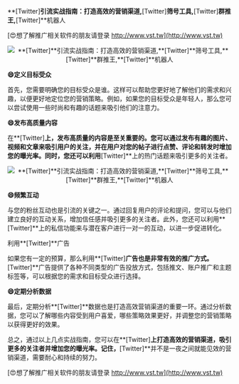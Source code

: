 **[Twitter]**引流实战指南：打造高效的营销渠道,**[Twitter]**筛号工具,**[Twitter]**群推王,**[Twitter]**机器人

[😍想了解推广相关软件的朋友请登录 http://www.vst.tw](http://www.vst.tw)

 <center><img src="https://vst.tw/MP4/tuiguang/png/7.png" alt="**[Twitter]**引流实战指南：打造高效的营销渠道,**[Twitter]**筛号工具,**[Twitter]**群推王,**[Twitter]**机器人"></center>

**😄定义目标受众**

首先，您需要明确您的目标受众是谁。这样可以帮助您更好地了解他们的需求和兴趣，以便更好地定位您的营销策略。例如，如果您的目标受众是年轻人，那么您可以尝试使用一些时尚和有趣的话题来吸引他们的注意力。

**😄发布高质量内容**

在**[Twitter]**上，发布高质量的内容是至关重要的。您可以通过发布有趣的图片、视频和文章来吸引用户的关注，并在用户对您的帖子进行点赞、评论和转发时增加您的曝光率。同时，您还可以利用**[Twitter]**上的热门话题来吸引更多的关注者。

 <center><img src="https://vst.tw/MP4/tuiguang/png/1.png" alt="**[Twitter]**引流实战指南：打造高效的营销渠道,**[Twitter]**筛号工具,**[Twitter]**群推王,**[Twitter]**机器人"></center>

**😄频繁互动**

与您的粉丝互动也是引流的关键之一。通过回复用户的评论和提问，您可以与他们建立良好的互动关系，增加信任感并吸引更多的关注者。此外，您还可以利用**[Twitter]**上的私信功能来与潜在客户进行一对一的互动，以进一步促进转化。

利用**[Twitter]**广告

如果您有一定的预算，那么利用**[Twitter]**广告也是非常有效的推广方式。**[Twitter]**广告提供了各种不同类型的广告投放方式，包括推文、账户推广和主题标签等，可以根据您的需求和目标受众进行选择。

**😄定期分析数据**

最后，定期分析**[Twitter]**数据也是打造高效营销渠道的重要一环。通过分析数据，您可以了解哪些内容受到用户喜爱，哪些策略效果更好，并调整您的营销策略以获得更好的效果。

总之，通过以上几点实战指南，您可以在**[Twitter]**上打造高效的营销渠道，吸引更多的关注者并增加您的曝光率。记住，**[Twitter]**并不是一夜之间就能见效的营销渠道，需要耐心和持续的努力。

[😍想了解推广相关软件的朋友请登录 http://www.vst.tw](http://www.vst.tw)



